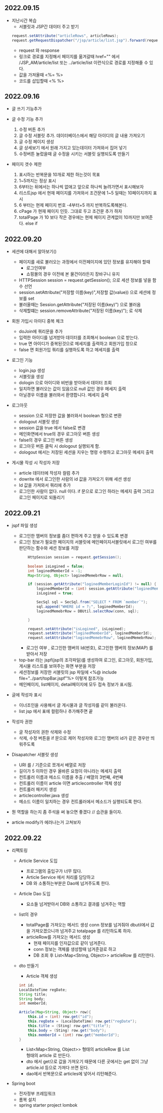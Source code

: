 ## 2022.09.15
- 지난시간 복습
    - 서블릿과 JSP간 데이터 주고 받기
    ```java
    request.setAttribute("articleRows", articleRows);
    request.getRequestDispatcher("/jsp/article/list.jsp").forward(request, response);
    ```
    - request 와 response
    - 링크로 경로를 지정해서 페이지를 옮겨갈때 href="" 에서 /JSP_AM/article/list 또는 ../article/list 이런식으로 경로를 지정해줄 수 있다.
    - 값을 가져올때 <%= %>
    - 코드를 삽입할때 <% %>
    
## 2022.09.16
- 글 쓰기 기능추가


- 글 수정 기능 추가
    1. 수정 버튼 추가
    2. 글 수정 서블릿 추가. 데이터베이스에서 해당 아이디의 글 내용 가져오기
    3. 글 수정 페이지 생성
    4. 글 상세보기 에서 원래 가지고 있는데이터 가져와서 집어 넣기
    5. 수정버튼 눌렀을때 글 수정을 시키는 서블릿 실행되도록 만들기


- 페이지 갯수 제한
    1. 표시하는 반복문을 10개로 제한 하는것이 목표
    2. 1~5까지는 정상 표시
    3. 6부터는 뒤에서는 하나씩 없애고 앞으로 하나씩 늘려가면서 표시해보자
    4. 리스트jsp 에서 현재 페이지를 가져와서 조건문에 1~5 일때는 10페이지까지 표시
    5. 6 부터는 현제 페이지 번호 -4부터+5 까지 반복하도록해본다.
    6. cPage 가  현재 페이지 인듯. 그대로 두고 조건문 추가 하자
    7. totalPage 가 10 보다 작은 경우에는 현제 페이지 관계없이 10까지만 보여준다. else if


## 2022.09.20
-  세션에 대해서 알아보기()
    - 페이지를 새로 불러오는 과정에서 이전페이지에 있던 정보를 유지해야 할때
        - 로그인여부
        - 쇼핑몰의 경우 이전에 본 물건이라든지 장바구니 유지
    - HTTPSession session = request.getSession(); 으로 세션 정보를 넣을 함수 선언
    - session.setAttribute("저장할 이름(key)",저장할 값(value)) 으로 세션에 정보를 set
    - 불러올때는 Session.getAttribute("저장된 이름(key)") 으로 불러옴
    - 삭제할떄는 session.removeAttribute("저장된 이름(key)"); 로 삭제

- 회원 가입시 아이디 중복 체크
    - doJoin에 쿼리문을 추가
    - 입력한 아이디를 넘겨받아 데이터를 조회해서 boolean 으로 받는다.
    - true 면 아이디가 중복된것으로 메세지를 출력하고 회원가입 창으로
    - false 면 회원가입 쿼리를 실행하도록 하고 메세지를 출력

- 로그인 기능
    - login.jsp 생성
    - 서블릿을 생성
    - dologin 으로 아이디와 비번을 받아와서 데이터 조회
    - 일치하면 불러오는 값이 있음으로 null 값인 경우 메세지 출력
    - 아닐경우 이름을 불러와서 환영합니다. 메세지 출력

- 로그아웃
    - session 으로 저장한 값을 불러와서 boolean 형으로 변환
    - dologout 서블릿 생성
    - session 값을 true 에서 false로 변경
    - 메인화면에서 true의 경우 로그아웃 버튼 생성
    - false의 경우 로그인 버튼 생성
    - 로그아웃 버튼 클릭 시 dologout 실행되게 함.
    - dologout 에서는 저장된 세션을 지우는 명령 수행하고 로그아웃 메세지 출력

- 게시물 작성 시 작성자 저장
    - article 데이터에 작성자 컬럼 추가
    - dowrite 에서 로그인한 사람의 id 값을 가져오기 위해 세션 생성
    - Id 값을 가져와서 쿼리에 추가
    - 로그인한 사람이 없다. null 이다. if 문으로 로그인 하라는 메세지 출력 그리고 로그인 페이지로 되돌리기 

## 2022.09.21

- jspf 파일 생성
    - 로그인한 맴버의 정보를 좀더 편하게 주고 받을 수 있도록 변경
    - 로그인 정보가 필요한 페이지의 서블릿에 메인페이지서블릿에서 로그인 여부를 판단하는 함수와 세션 정보를 저장
        ```java
        	HttpSession session = request.getSession();
			
			boolean isLogined = false;
			int loginedMemberId = -1;
			Map<String, Object> loginedMemebrRow = null;

			if (session.getAttribute("loginedMemberLoginId") != null) {
				loginedMemberId = (int) session.getAttribute("loginedMemberId");
				isLogined = true;

				SecSql sql = SecSql.from("SELECT * FROM `member`");
				sql.append("WHERE id = ?;", loginedMemberId);
				loginedMemebrRow = DBUtil.selectRow(conn, sql);

			}

			request.setAttribute("isLogined", isLogined);
			request.setAttribute("loginedMemberId", loginedMemberId);
			request.setAttribute("loginedMemebrRow", loginedMemebrRow);
        ```
        - 로그인 여부 , 로그인한 맴버의 Id(번호), 로그인한 맴버의 정보(MAP) 를 받아서 저장
    - top-bar 라는 jspf(jsp의 조각파일)를 생성하여 로그인, 로그아웃, 회원가입, 게시물 리스트를 보여주는 화면 부분을 저장
    - 세션정보를 저장한 서블릿의 jsp 파일에 <%@ include file="../part/topBar.jspf"%> 이렇게 참조가능
    - 메인페이지, list페이지, detail페이지에 모두 접속 정보가 표시됨.

- 글에 작성자 표시
    - 이너조인을 사용해서 글 게시물과 글 작성자를 같이 불러온다.
    - list jsp 에서 표에 컬럼하나 추가해주면 끝
- 작성자 권한
    - 글 작성자의 권한 삭제와 수정
    - 삭제, 수정 버튼을 if 문으로 제어 작성자와 로그인 맴버의  id가 같은 경우만 띄워주도록

- Disapatcher 서블릿 생성
    - URI 를 / 기준으로 쪼개서 배열로 저장
    - 길이가 5 이하인 경우 올바른 요청이 아니라는 메세지 출력
    - 컨트롤러 이름과 메소드 이름을 추출 / 배열의 3번쨰, 4번쨰
    - 컨트롤러 이름이 article 이면 articlecontroller 객체 생성
    - 컨트롤러 패키지 생성
    - articlecontroller.java 생성
    - 메소드 이름이 일치하는 경우 컨트롤러에서 메소드가 실행되도록 한다.

- 뭔 역할을 하는지 좀 주석을 써 놓으면 좋겠다 // 습관을 들이자.

-  article modify가 에러나는거 고쳐보자

## 2022.09.22

- 리펙토링 
    - Article Service 도입
        - 프로그램의 출입구가 너무 많다.
        - Article Service 에서 처리를 담당하고
        - DB 와 소통하는부분은 Dao에 넘겨주도록 한다.
    - Article Dao 도입
        - 요소들 넘겨받아서 DB와 소통하고 결과를 넘겨주는 역할
    - list의 경우
        - totalPage를 가져오는 메서드 생성
            conn 정보를 넘겨줘야 dbutil에서 값을 가져오겠으니까 넘겨주고
            totalpage 를 리턴하도록 하자.
        - articleRow를 가져오는 메서드 생성
            - 현재 페이지를 인자값으로 같이 넘겨준다.
            - conn 정보는 객체를 생성할때 넘겨준걸로 하고
            - DB 조회 후 List<Map<String, Object>> articleRow 를 리턴한다.


    - dto 만들기
        - Article 객체 생성
        ```java
        int id;
        LocalDateTime regDate;
        String title;
        String body;
        int memberId;

        Article(Map<String, Object> row){
            this.id = (int) row.get("id");
            this.regDate = (LocalDateTime) row.get("regDate");
            this.title = (Sting) row.get("title");
            this.body = (Sting) row.get("body");
            this.memberId = (int) row.get("memberId");
        }

        ```
        - List<Map<String, Object>> 형태의 articleRow 를 List<Article> 형태의 article 로 만든다.
        - dto 에서 get으로 값을 가져오기 때문에 다른 곳에서는 get 없이 그냥 article.id 등으로 가져다 쓰면 된다.
        - dao에서 반복문으로 articles에 넣어서 리턴해준다.

- Spring boot
    - 전자정부 프레임워크
    - 롬복 설치
    - spring starter project lombok
